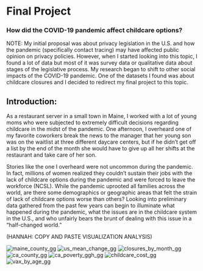 # Final Project

### How did the COVID-19 pandemic affect childcare options? 

NOTE: My initial proposal was about privacy legislation in the U.S. and how the pandemic (specifically contact tracing) may have affected public opinion on privacy policies. However, when I started looking into this topic, I found a lot of data but most of it was survey data or qualitative data about stages of the legislative process. My research began to shift to other social impacts of the COVID-19 pandemic. One of the datasets I found was about childcare closures and I decided to redirect my final project to this topic.


## Introduction:

As a restaurant server in a small town in Maine, I worked with a lot of young moms who were subjected to extremely difficult decisions regarding childcare in the midst of the pandemic. One afternoon, I overheard one of my favorite coworkers break the news to the manager that her young son was on the waitlist at three different daycare centers, but if he didn’t get off a list by the end of the month she would have to give up all her shifts at the restaurant and take care of her son. 

Stories like the one I overheard were not uncommon during the pandemic. In fact, millions of women realized they couldn’t sustain their jobs with the lack of childcare options during the pandemic and were forced to leave the workforce (NCSL). While the pandemic uprooted all families across the world, are there some demographics or geographic areas that felt the strain of lack of childcare options worse than others? Looking into preliminary data gathered from the past few years can begin to illuminate what happened during the pandemic, what the issues are in the childcare system in the U.S., and who unfairly bears the brunt of dealing with this issue in a “half-changed world.”

(HANNAH: COPY AND PASTE VISUALIZATION ANALYSIS)

![maine_county_gg](https://user-images.githubusercontent.com/114178058/206836560-1f2d274a-a133-432f-a1e9-166c808e38d9.png)
![us_mean_change_gg](https://user-images.githubusercontent.com/114178058/206836563-eb59cf6e-493d-4934-9860-72b764dc537d.png)
![closures_by_month_gg](https://user-images.githubusercontent.com/114178058/206836573-c6c14daa-f2b7-466e-8d99-b0a896cdfbd8.png)
![ca_county_gg](https://user-images.githubusercontent.com/114178058/206836564-ee1c748f-a293-45f0-98f0-43685582e0b5.png)
![ca_poverty_ggh_gg](https://user-images.githubusercontent.com/114178058/206836635-ae5d5f37-27ea-4ba8-af0b-46c81cc35059.png)
![childcare_cost_gg](https://user-images.githubusercontent.com/114178058/206836579-3f904386-b8d2-4cc9-9045-440028b29ed5.png)
![vax_by_age_gg](https://user-images.githubusercontent.com/114178058/206836582-589557c5-b0cc-41a6-b726-ca4159469b39.png)

